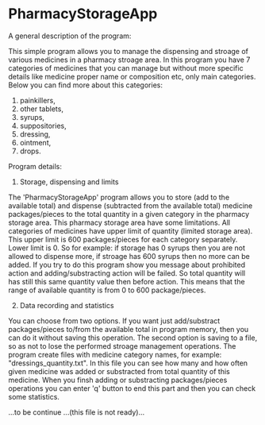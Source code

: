 # PharmacyStorageApp

A general description of the program:

  This simple program allows you to manage the dispensing and stroage of various medicines in a pharmacy stroage area. In this program you have 7 categories of medicines that you can manage but without more specific details like medicine proper name or composition etc, only main categories. Below you can find more about this categories:  
1) painkillers,
2) other tablets,
3) syrups,
4) suppositories,
5) dressing,
6) ointment,
7) drops.


Program details:

1. Storage, dispensing and limits

  The 'PharmacyStorageApp' program allows you to store (add to the available total) and dispense (subtracted from the available total) medicine packages/pieces to the total quantity in a given category in the pharmacy storage area. This pharmacy storage area have some limitations. All categories of medicines have upper limit of quantity (limited storage area). This upper limit is 600 packages/pieces for each category separately. Lower limit is 0. So for example: if storage has 0 syrups then you are not allowed to dispense more, if stroage has 600 syrups then no more can be added. If you try to do this program show you message about prohibited action and adding/substracting action will be failed. So total quantity will has still this same quantity value then before action. This means that the range of available quantity is from 0 to 600 package/pieces. 

2. Data recording and statistics

  You can choose from two options. If you want just add/substract packages/pieces to/from the available total in program memory, then you can do it without saving this operation. The second option is saving to a file, so as not to lose the performed stroage management operations. The program create files with medicine category names, for example: "dressings_quantity.txt". In this file you can see how many and how often given medicine was added or substracted from total quantity of this medicine. When you finsh adding or substracting packages/pieces operations you can enter 'q' button to end this part and then you can check some statistics. 

...to be continue
  ...(this file is not ready)...
